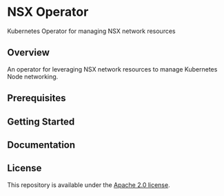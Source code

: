 # NSX Operator
Kubernetes Operator for managing NSX network resources

## Overview

An operator for leveraging NSX network resources to manage Kubernetes Node networking.

## Prerequisites

## Getting Started

## Documentation

## License

This repository is available under the [Apache 2.0 license](LICENSE).
